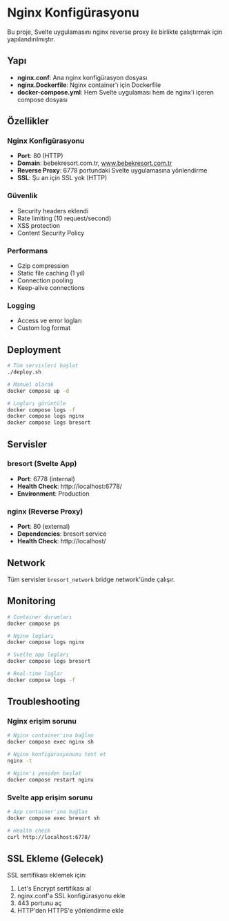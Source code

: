 # Nginx Konfigürasyonu

Bu proje, Svelte uygulamasını nginx reverse proxy ile birlikte çalıştırmak için yapılandırılmıştır.

## Yapı

- **nginx.conf**: Ana nginx konfigürasyon dosyası
- **nginx.Dockerfile**: Nginx container'ı için Dockerfile
- **docker-compose.yml**: Hem Svelte uygulaması hem de nginx'i içeren compose dosyası

## Özellikler

### Nginx Konfigürasyonu
- **Port**: 80 (HTTP)
- **Domain**: bebekresort.com.tr, www.bebekresort.com.tr
- **Reverse Proxy**: 6778 portundaki Svelte uygulamasına yönlendirme
- **SSL**: Şu an için SSL yok (HTTP)

### Güvenlik
- Security headers eklendi
- Rate limiting (10 request/second)
- XSS protection
- Content Security Policy

### Performans
- Gzip compression
- Static file caching (1 yıl)
- Connection pooling
- Keep-alive connections

### Logging
- Access ve error logları
- Custom log format

## Deployment

```bash
# Tüm servisleri başlat
./deploy.sh

# Manuel olarak
docker compose up -d

# Logları görüntüle
docker compose logs -f
docker compose logs nginx
docker compose logs bresort
```

## Servisler

### bresort (Svelte App)
- **Port**: 6778 (internal)
- **Health Check**: http://localhost:6778/
- **Environment**: Production

### nginx (Reverse Proxy)
- **Port**: 80 (external)
- **Dependencies**: bresort service
- **Health Check**: http://localhost/

## Network

Tüm servisler `bresort_network` bridge network'ünde çalışır.

## Monitoring

```bash
# Container durumları
docker compose ps

# Nginx logları
docker compose logs nginx

# Svelte app logları
docker compose logs bresort

# Real-time loglar
docker compose logs -f
```

## Troubleshooting

### Nginx erişim sorunu
```bash
# Nginx container'ına bağlan
docker compose exec nginx sh

# Nginx konfigürasyonunu test et
nginx -t

# Nginx'i yeniden başlat
docker compose restart nginx
```

### Svelte app erişim sorunu
```bash
# App container'ına bağlan
docker compose exec bresort sh

# Health check
curl http://localhost:6778/
```

## SSL Ekleme (Gelecek)

SSL sertifikası eklemek için:
1. Let's Encrypt sertifikası al
2. nginx.conf'a SSL konfigürasyonu ekle
3. 443 portunu aç
4. HTTP'den HTTPS'e yönlendirme ekle
